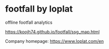 # footfall by loplat

offline footfall analytics

https://koojh74.github.io/footfall/ssg_map.html



Company homepage: https://www.loplat.com/en
